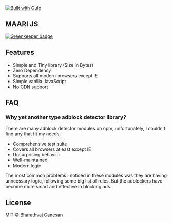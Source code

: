 [![Built with Gulp](https://img.shields.io/badge/built%20with-gulp-red.svg)](https://gulpjs.com/)

## MAARI JS

[![Greenkeeper badge](https://badges.greenkeeper.io/bharathvaj1995/maari.js.svg)](https://greenkeeper.io/)

## Features

* Simple and Tiny library (Size in Bytes)
* Zero Dependency
* Supports all modern browsers except IE
* Simple vanilla JavaScript
* No CDN support

## FAQ

### Why yet another type adblock detector library?

There are many adblock detector modules on npm, unfortunately, I couldn't find any that fit my needs:

* Comprehensive test suite
* Covers all browsers atleast except IE
* Unsurprising behavior
* Well-maintained
* Modern logic

The most common problems I noticed in these modules was they are having unncessary logic, following some big list of rules. But the adblockers have become more smart and effective in blocking ads.

## License

MIT © [Bharathvaj Ganesan](https://github.com/bharathvaj1995)
